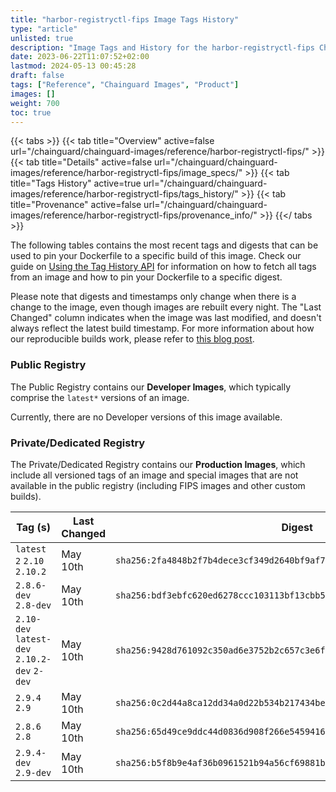 ```yaml
---
title: "harbor-registryctl-fips Image Tags History"
type: "article"
unlisted: true
description: "Image Tags and History for the harbor-registryctl-fips Chainguard Image"
date: 2023-06-22T11:07:52+02:00
lastmod: 2024-05-13 00:45:28
draft: false
tags: ["Reference", "Chainguard Images", "Product"]
images: []
weight: 700
toc: true
---
```


{{< tabs >}}
{{< tab title="Overview" active=false url="/chainguard/chainguard-images/reference/harbor-registryctl-fips/" >}}
{{< tab title="Details" active=false url="/chainguard/chainguard-images/reference/harbor-registryctl-fips/image_specs/" >}}
{{< tab title="Tags History" active=true url="/chainguard/chainguard-images/reference/harbor-registryctl-fips/tags_history/" >}}
{{< tab title="Provenance" active=false url="/chainguard/chainguard-images/reference/harbor-registryctl-fips/provenance_info/" >}}
{{</ tabs >}}

The following tables contains the most recent tags and digests that can be used to pin your Dockerfile to a specific build of this image. Check our guide on [Using the Tag History API](/chainguard/chainguard-images/using-the-tag-history-api/) for information on how to fetch all tags from an image and how to pin your Dockerfile to a specific digest.

Please note that digests and timestamps only change when there is a change to the image, even though images are rebuilt every night. The "Last Changed" column indicates when the image was last modified, and doesn't always reflect the latest build timestamp. For more information about how our reproducible builds work, please refer to [this blog post](https://www.chainguard.dev/unchained/reproducing-chainguards-reproducible-image-builds).

### Public Registry
The Public Registry contains our **Developer Images**, which typically comprise the `latest*` versions of an image.

Currently, there are no Developer versions of this image available.

### Private/Dedicated Registry
The Private/Dedicated Registry contains our **Production Images**, which include all versioned tags of an image and special images that are not available in the public registry (including FIPS images and other custom builds).

| Tag (s)                                       | Last Changed | Digest                                                                    |
|-----------------------------------------------|--------------|---------------------------------------------------------------------------|
|  `latest` `2` `2.10` `2.10.2`                 | May 10th     | `sha256:2fa4848b2f7b4dece3cf349d2640bf9af7fdeb548d9ec5d5a4d56ae3ca65623d` |
|  `2.8.6-dev` `2.8-dev`                        | May 10th     | `sha256:bdf3ebfc620ed6278ccc103113bf13cbb549ba88e286d2e2b97397595a73dbc6` |
|  `2.10-dev` `latest-dev` `2.10.2-dev` `2-dev` | May 10th     | `sha256:9428d761092c350ad6e3752b2c657c3e6f001fa8d3471e3e6a29276f10a97bcd` |
|  `2.9.4` `2.9`                                | May 10th     | `sha256:0c2d44a8ca12dd34a0d22b534b217434beebbff81cb947440f02eb2e117c8d98` |
|  `2.8.6` `2.8`                                | May 10th     | `sha256:65d49ce9ddc44d0836d908f266e5459416fafc4d3d75bbd2306619cfefe5e404` |
|  `2.9.4-dev` `2.9-dev`                        | May 10th     | `sha256:b5f8b9e4af36b0961521b94a56cf69881b4b11fb78a736666f0c26aea658f5d8` |

